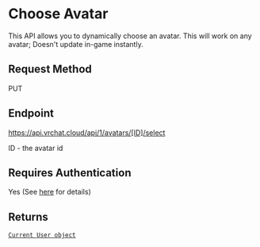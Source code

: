 # Choose Avatar

This API allows you to dynamically choose an avatar. This will work on any avatar;
Doesn't update in-game instantly.

## Request Method
PUT

## Endpoint
https://api.vrchat.cloud/api/1/avatars/[ID]/select

ID - the avatar id

## Requires Authentication
Yes (See [here](/Authorization.md) for details)

## Returns

[`Current User object`](/Objects/User.md#current-user-object)

